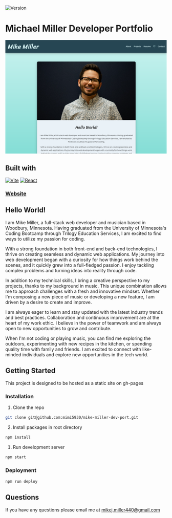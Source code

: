 ![Version][version]

# Michael Miller Developer Portfolio

![screenshot of the website's landing page](./src//img/portfolio-screenshot.png)

## Built with

[![Vite][viteBadge]][viteUrl]
[![React][reactBadge]][reactUrl]

### [Website][websiteUrl]

## Hello World!

I am Mike Miller, a full-stack web developer and musician based in Woodbury, Minnesota. Having graduated from the University of Minnesota's Coding Bootcamp through Trilogy Education Services, I am excited to find ways to utilize my passion for coding.

With a strong foundation in both front-end and back-end technologies, I thrive on creating seamless and dynamic web applications. My journey into web development began with a curiosity for how things work behind the scenes, and it quickly grew into a full-fledged passion. I enjoy tackling complex problems and turning ideas into reality through code.

In addition to my technical skills, I bring a creative perspective to my projects, thanks to my background in music. This unique combination allows me to approach challenges with a fresh and innovative mindset. Whether I'm composing a new piece of music or developing a new feature, I am driven by a desire to create and improve.

I am always eager to learn and stay updated with the latest industry trends and best practices. Collaboration and continuous improvement are at the heart of my work ethic. I believe in the power of teamwork and am always open to new opportunities to grow and contribute.

When I'm not coding or playing music, you can find me exploring the outdoors, experimenting with new recipes in the kitchen, or spending quality time with family and friends. I am excited to connect with like-minded individuals and explore new opportunities in the tech world.

## Getting Started

This project is designed to be hosted as a static site on gh-pages

### Installation

1. Clone the repo

```sh
git clone git@github.com:mimi5930/mike-miller-dev-port.git
```

2. Install packages in root directory

```sh
npm install
```

1. Run development server

```sh
npm start
```

### Deployment

```sh
npm run deploy
```

## Questions

If you have any questions please email me at mikej.miller440@gmail.com

<!-- MARKDOWN LINKS & IMAGES -->

[version]: https://img.shields.io/badge/Version-2.0-green?style=flat-square
[reactBadge]: https://img.shields.io/badge/React-4A4A55?logo=react
[ReactUrl]: https://react.dev/
[viteBadge]: https://img.shields.io/badge/Vite-gray?logo=vite
[viteUrl]: https://vitejs.dev/
[websiteUrl]: https://millerdevelops.com/
